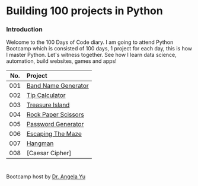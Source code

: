 # Building 100 projects in Python

### Introduction
Welcome to the 100 Days of Code diary. I am going to attend Python Bootcamp which is consisted of 100 days, 1 project for each day, this is how I master Python. 
Let's witness together. See how I learn data science, automation, build websites, games and apps!



|No.|Project|
|:-:|:--|
|001|[Band Name Generator](https://github.com/kkwwym/Building-100-projects-in-Python/blob/main/100projects/Project%23001-Band_Name_Generator.ipynb)|
|002|[Tip Calculator](https://github.com/kkwwym/Building-100-projects-in-Python/blob/main/100projects/Project%23002-Tip_Calculator.ipynb)|
|003|[Treasure Island](https://github.com/kkwwym/Building-100-projects-in-Python/blob/main/100projects/Project%23003-Tresure_Island.ipynb)|
|004|[Rock Paper Scissors](https://github.com/kkwwym/Building-100-projects-in-Python/blob/main/100projects/Project%23004-Rock_Paper_Scissors.ipynb)|
|005|[Password Generator](https://github.com/kkwwym/Building-100-projects-in-Python/blob/main/100projects/Project%23005-Password_Generator.ipynb)|
|006|[Escaping The Maze](https://github.com/kkwwym/Building-100-projects-in-Python/blob/main/100projects/Project%23006-Escaping_The_Maze.ipynb)|
|007|[Hangman](https://github.com/kkwwym/Building-100-projects-in-Python/blob/main/100projects/Project%23007-Hangman.ipynb)|
|008|[Caesar Cipher]|(https://github.com/kkwwym/Building-100-projects-in-Python/blob/main/100projects/Project%23008-Caesar_Cipher.ipynb)|
#
Bootcamp host by [Dr. Angela Yu](https://www.udemy.com/course/100-days-of-code/)
